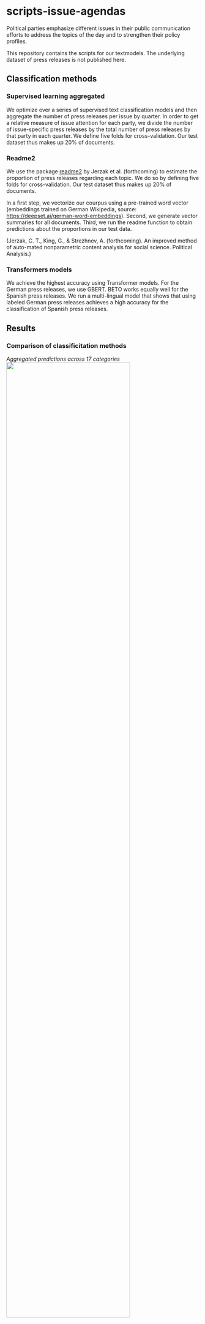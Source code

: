 # scripts-issue-agendas
Political parties emphasize different issues in their public communication efforts to address the topics of the day and to strengthen their policy profiles.

This repository contains the scripts for our textmodels. The underlying dataset of press releases is not published here.

## Classification methods

### Supervised learning aggregated

We optimize over a series of supervised text classification models and then aggregate the number of press releases per issue by quarter. In order to get a relative measure of issue attention for each party, we divide the number of issue-specific press releases by the total number of press releases by that party in each quarter. We define five folds for cross-validation. Our test dataset thus makes up 20% of documents.

### Readme2

We use the package <a href = "https://github.com/iqss-research/readme-software">readme2</a> by Jerzak et al. (forthcoming) to estimate the proportion of press releases regarding each topic. We do so by defining five folds for cross-validation. Our test dataset thus makes up 20% of documents.

In a first step, we vectorize our courpus using a pre-trained word vector (embeddings trained on German Wikipedia, source: https://deepset.ai/german-word-embeddings). Second, we generate vector summaries for all documents. Third, we run the readme function to obtain predictions about the proportions in our test data.

(Jerzak, C. T., King, G., & Strezhnev, A. (forthcoming). An improved method of auto-mated nonparametric content analysis for social science. Political Analysis.)

### Transformers models

We achieve the highest accuracy using Transformer models. For the German press releases, we use GBERT. BETO works equally well for the Spanish press releases. We run a multi-lingual model that shows that using labeled German press releases achieves a high accuracy for the classification of Spanish press releases.


## Results

### Comparison of classificitation methods

*Aggregated predictions across 17 categories*
<img src="https://github.com/cornelius-erfort/scripts-issue-agendas/raw/main/plots/agg_eval_compare_facet.png" width="80%">

*Issue attention over time of German parties to issue "7 - Environment and Energy" (Transformers GBERT)* 
<img src="https://github.com/cornelius-erfort/scripts-issue-agendas/raw/main/plots/7%20-%20Environment%20and%20Energy_all-parties_facet.png" width="80%">

The vertical line indicates the start of the Friady for Future protests.

*Issue attention over time of German parties to issue "9 - Immigration" (Transformers GBERT)*
<img src="https://github.com/cornelius-erfort/scripts-issue-agendas/raw/main/plots/9%20-%20Immigration_all-parties_facet.png" width="80%">

The vertical line indicates the date of German chancellor Angela Merkel's press conference during the so-called "refugee crisis" where she first used the statement "Wir schaffen das!".

*Accuracy for different sizes of the training data for three different models*
<img src="https://github.com/cornelius-erfort/scripts-issue-agendas/blob/main/plots/training-size-simulation.png" width="80%">

For the multi-lingual model, the size refers to the number of documents in the language of the test sample. The training data contained labeled documents in other languages.


